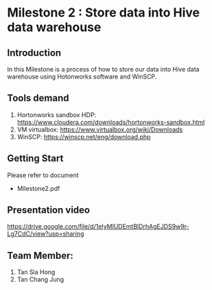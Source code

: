 # Milestone 2 : Store data into Hive data warehouse

## Introduction
In this Milestone is a process of how to store our data into Hive data warehouse using Hotonworks software and WinSCP.  

## Tools demand 
1. Hortonworks sandbox HDP:  https://www.cloudera.com/downloads/hortonworks-sandbox.html
2. VM virtualbox: https://www.virtualbox.org/wiki/Downloads
3. WinSCP: https://winscp.net/eng/download.php

## Getting Start
Please refer to document 

-  Milestone2.pdf

##  Presentation video
https://drive.google.com/file/d/1eIyMlUDEmtBlDrhAgEJDS9w9r-Lg7CdC/view?usp=sharing

## Team Member:
1) Tan Sia Hong
2) Tan Chang Jung


